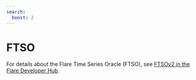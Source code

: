 ```yaml
---
search:
  boost: 2
---
```


# FTSO

For details about the Flare Time Series Oracle (FTSO), see [FTSOv2 in the Flare Developer Hub](https://dev.flare.network/ftso/overview).
